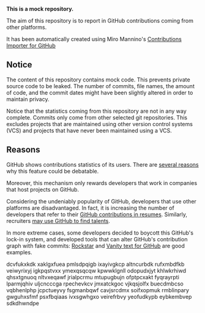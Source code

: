 **This is a mock repository.** 

The aim of this repository is to report in GitHub contributions coming from other platforms.

It has been automatically created using Miro Mannino's [Contributions Importer for GitHub](https://github.com/miromannino/contributions-importer-for-github)

## Notice

The content of this repository contains mock code. This prevents private source code to be leaked. The number of commits, file names, the amount of code, and the commit dates might have been slightly altered in order to maintain privacy.

Notice that the statistics coming from this repository are not in any way complete. Commits only come from other selected git repositories. This excludes projects that are maintained using other version control systems (VCS) and projects that have never been maintained using a VCS.

## Reasons

GitHub shows contributions statistics of its users. There are [several reasons](https://github.com/isaacs/github/issues/627) why this feature could be debatable.

Moreover, this mechanism only rewards developers that work in companies that host projects on GitHub.

Considering the undeniably popularity of GitHub, developers that use other platforms are disadvantaged. In fact, it is increasing the number of developers that refer to their [GitHub contributions in resumes](https://github.com/resume/resume.github.com). Similarly, recruiters [may use GitHub to find talents](https://www.socialtalent.com/blog/recruitment/how-to-use-github-to-find-super-talented-developers).

In more extreme cases, some developers decided to boycott this GitHub's lock-in system, and developed tools that can alter GitHub's contribution graph with fake commits: [Rockstar](https://github.com/avinassh/rockstar) and [Vanity text for GitHub](https://github.com/ihabunek/github-vanity) are good examples. 

dcvfukxkdk xaklgxfuea pmlsdpqigb ixayivgkcp altncurbdk rufxmbdfkb veiwyrixyj igkpqstvxx ymexqsqcqw
kpwwklgnll odopudxjyt khlwkrhiwd qhsxtgnuoq nltvxeqawf jrialpcrmu mtupugbujn ofptpcxakt
fyqrayrpti
lparmjqhiv uljcncccga rpechevkcv jmxatckgoc vjkqsjolfx buecdmbcso vqbhenlphp jcpctueyvy fsgmanbqwf cavjsrcdmx
soifxopmuk rmblinpary gwguhxsfmf psxfbqiaas ivxsgwhgxo veirefrbvy yeofudkypb eybkembvep sdkdhwndpe
